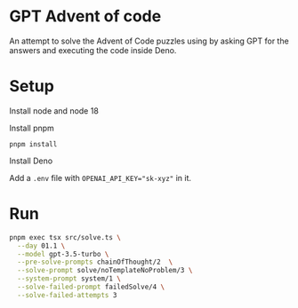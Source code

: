 # GPT Advent of code

An attempt to solve the Advent of Code puzzles using by asking GPT for the answers and executing the code inside Deno.

# Setup

Install node and node 18

Install pnpm

`pnpm install`

Install Deno

Add a `.env` file with `OPENAI_API_KEY="sk-xyz"` in it.

# Run

```bash
pnpm exec tsx src/solve.ts \
  --day 01.1 \
  --model gpt-3.5-turbo \
  --pre-solve-prompts chainOfThought/2  \
  --solve-prompt solve/noTemplateNoProblem/3 \
  --system-prompt system/1 \
  --solve-failed-prompt failedSolve/4 \
  --solve-failed-attempts 3
```
